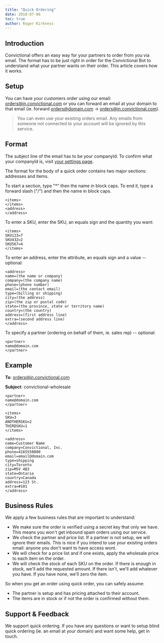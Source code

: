 ```yaml
---
title: "Quick Ordering"
date: 2018-07-06
toc: true
author: Roger Kirkness
---
```

## Introduction

Convictional offers an easy way for your partners to order from you via email. The format has to be just right in order for the Convictional Bot to understand what your partner wants on their order. This article covers how it works.

## Setup

You can have your customers order using our email: orders@in.convictional.com or you can forward an email at your domain to that email (ie. forward orders@domain.com -> orders@in.convictional.com).

> You can even use your existing orders email. Any emails from someone not connected to your account will be ignored by this service.

## Format

The subject line of the email has to be your companyId. To confirm what your companyId is, visit [your settings page](https://app.convictional.com/settings).

The format for the body of a quick order contains two major sections: addresses and items. 

To start a section, type "*" then the name in block caps. To end it, type a forward slash ("/") and then the name in block caps.

```
<items>
</items>
<address>
</address>
```

To enter a SKU, enter the SKU, an equals sign and the quantity you want:

```
<items>
SKU123=7
SKU432=2
SKU567=4
</items>
```

To enter an address, enter the attribute, an equals sign and a value -- optional:

```
<address>
name=(the name or company)
company=(the company name)
phone=(phone number)
email=(the contact email)
type=(billing or shipping)
city=(the address)
zip=(the zip or postal code)
state=(the province, state or territory name)
country=(the country)
address=(first address line)
extra=(second address line)
</address>
```

To specify a partner (ordering on behalf of them, ie. sales rep) -- optional:

```
<partner>
name@domain.com
</partner>
```

## Example

**To**: orders@in.convictional.com

**Subject**: convictional-wholesale
```
<partner>
name@domain.com
</partner>

<items>
SKU=3
ANOTHERSKU=2
THIRDSKU=1
</items>

<address>
name=Customer Name
company=Convictional, Inc.
phone=4165550000
email=email@domain.com
type=shipping
city=Toronto
zip=M5V 4B3
state=Ontario
country=Canada
address=123 St.
extra=#101
</address>
```

## Business Rules

We apply a few business rules that are important to understand:

* We make sure the order is verified using a secret key that only we have. This means you won't get inbound spam orders using our service.
* We check the partner and price list. If a partner is not setup, we will ignore their emails. This is nice if you intend to use your existing orders email: anyone you don't want to have access wont.
* We will check for a price list and if one exists, apply the wholesale price to each item on the order.
* We will check the stock of each SKU on the order. If there is enough in stock, we'll add the requested amount. If there isn't, we'll add whatever you have. If you have none, we'll zero the item.

So when you get an order using quick order, you can safely assume:

* The partner is setup and has pricing attached to their account.
* The items are in stock or if not the order is confirmed without them.

## Support & Feedback

We support quick ordering. If you have any questions or want to setup blind quick ordering (ie. an email at your domain) and want some help, get in touch.